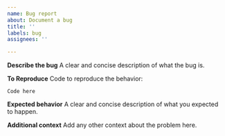 ```yaml
---
name: Bug report
about: Document a bug
title: ''
labels: bug
assignees: ''

---
```


**Describe the bug**
A clear and concise description of what the bug is.

**To Reproduce**
Code to reproduce the behavior:
```
Code here
```

**Expected behavior**
A clear and concise description of what you expected to happen.

**Additional context**
Add any other context about the problem here.

